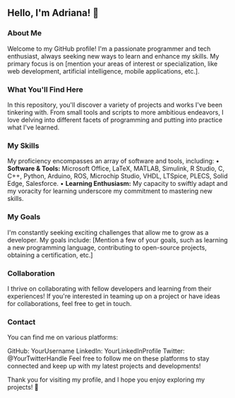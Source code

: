 ## Hello, I'm Adriana! 👋

### About Me
Welcome to my GitHub profile! I'm a passionate programmer and tech enthusiast, always seeking new ways to learn and enhance my skills. My primary focus is on [mention your areas of interest or specialization, like web development, artificial intelligence, mobile applications, etc.].

### What You'll Find Here
In this repository, you'll discover a variety of projects and works I've been tinkering with. From small tools and scripts to more ambitious endeavors, I love delving into different facets of programming and putting into practice what I've learned.

### My Skills
My proficiency encompasses an array of software and tools, including:
• **Software & Tools:** Microsoft Office, LaTeX, MATLAB, Simulink, R Studio, C, C++, Python, Arduino, ROS, Microchip Studio, VHDL, LTSpice, PLECS, Solid Edge, Salesforce.
• **Learning Enthusiasm:** My capacity to swiftly adapt and my voracity for learning underscore my commitment to mastering new skills.

### My Goals
I'm constantly seeking exciting challenges that allow me to grow as a developer. My goals include:
[Mention a few of your goals, such as learning a new programming language, contributing to open-source projects, obtaining a certification, etc.]

### Collaboration
I thrive on collaborating with fellow developers and learning from their experiences! If you're interested in teaming up on a project or have ideas for collaborations, feel free to get in touch.

### Contact
You can find me on various platforms:

GitHub: YourUsername
LinkedIn: YourLinkedInProfile
Twitter: @YourTwitterHandle
Feel free to follow me on these platforms to stay connected and keep up with my latest projects and developments!

Thank you for visiting my profile, and I hope you enjoy exploring my projects! 🚀

<!--
**adrianardv/adrianardv** is a ✨ _special_ ✨ repository because its `README.md` (this file) appears on your GitHub profile.

Here are some ideas to get you started:

- 🔭 I’m currently working on ...
- 🌱 I’m currently learning ...
- 👯 I’m looking to collaborate on ...
- 🤔 I’m looking for help with ...
- 💬 Ask me about ...
- 📫 How to reach me: ...
- 😄 Pronouns: ...
- ⚡ Fun fact: ...
-->
